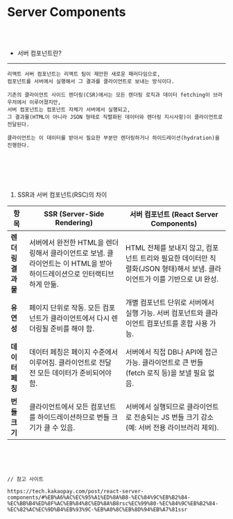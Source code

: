 # Server Components

<br />
<br />

* 서버 컴포넌트란?
---

```
리액트 서버 컴포넌트는 리액트 팀이 제안한 새로운 패러다임으로, 
컴포넌트를 서버에서 실행해서 그 결과를 클라이언트로 보내는 방식이다. 

기존의 클라이언트 사이드 렌더링(CSR)에서는 모든 렌더링 로직과 데이터 fetching이 브라우저에서 이루어졌지만, 
서버 컴포넌트는 컴포넌트 자체가 서버에서 실행되고, 
그 결과물(HTML이 아니라 JSON 형태로 직렬화된 데이터와 렌더링 지시사항)이 클라이언트로 전달된다. 

클라이언트는 이 데이터를 받아서 필요한 부분만 렌더링하거나 하이드레이션(hydration)을 진행한다.
```

<br />
<br />
<br />
<br />

1. SSR과 서버 컴포넌트(RSC)의 차이

| **항목**            | **SSR (Server-Side Rendering)**                                      | **서버 컴포넌트 (React Server Components)**                     |
|---------------------|---------------------------------------------------------------------|---------------------------------------------------------------|
| **렌더링 결과물**   | 서버에서 완전한 HTML을 렌더링해서 클라이언트로 보냄. 클라이언트는 이 HTML을 받아 하이드레이션으로 인터랙티브하게 만듦. | HTML 전체를 보내지 않고, 컴포넌트 트리와 필요한 데이터만 직렬화(JSON 형태)해서 보냄. 클라이언트가 이를 기반으로 UI 완성. |
| **유연성**          | 페이지 단위로 작동. 모든 컴포넌트가 클라이언트에서 다시 렌더링될 준비를 해야 함. | 개별 컴포넌트 단위로 서버에서 실행 가능. 서버 컴포넌트와 클라이언트 컴포넌트를 혼합 사용 가능. |
| **데이터 페칭**     | 데이터 페칭은 페이지 수준에서 이루어짐. 클라이언트로 전달 전 모든 데이터가 준비되어야 함. | 서버에서 직접 DB나 API에 접근 가능. 클라이언트로 큰 번들(fetch 로직 등)을 보낼 필요 없음. |
| **번들 크기**       | 클라이언트에서 모든 컴포넌트를 하이드레이션하므로 번들 크기가 클 수 있음. | 서버에서 실행되므로 클라이언트로 전송되는 JS 번들 크기 감소 (예: 서버 전용 라이브러리 제외). |

<br />
<br />
<br />

```
// 참고 사이트

https://tech.kakaopay.com/post/react-server-components/#%EB%A6%AC%EC%95%A1%ED%8A%B8-%EC%84%9C%EB%B2%84-%EC%BB%B4%ED%8F%AC%EB%84%8C%ED%8A%B8rsc%EC%99%80-%EC%84%9C%EB%B2%84-%EC%82%AC%EC%9D%B4%EB%93%9C-%EB%A0%8C%EB%8D%94%EB%A7%81ssr
```
